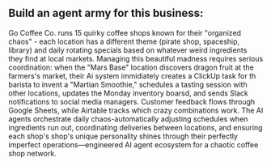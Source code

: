 ## Build an agent army for this business:

  Go Coffee Co. runs 15 quirky coffee shops known for their "organized chaos" - each location has a different theme (pirate shop, spaceship, library) and daily rotating specials based on whatever weird ingredients they find at local markets. Managing this beautiful madness requires serious coordination: when the "Mars Base" location discovers dragon fruit at the farmers's market, their Ai system immidiately creates a ClickUp task for th barista to invent a "Martian Smoothie," schedules a tasting session with other locations, updates the Monday inventory boarsd, and sends Slack notifications to social media managers. Customer feedback flows through Google Sheets, while Airtable tracks which crazy combinations work. The AI agents orchestrate daily chaos-automatically adjusting schedules when ingredients run out, coordinating deliveries between locations, and ensuring each shop's shop's unique personality shines through their perfectly imperfect operations—engineered AI agent ecosystem for a chaotic coffee shop network.